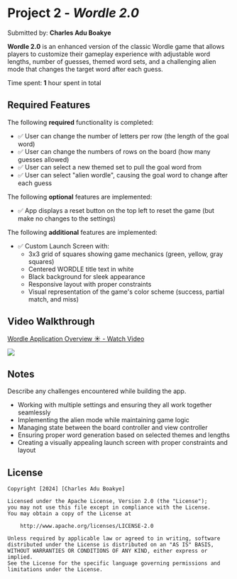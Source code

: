 # Project 2 - *Wordle 2.0*

Submitted by: **Charles Adu Boakye**

**Wordle 2.0** is an enhanced version of the classic Wordle game that allows players to customize their gameplay experience with adjustable word lengths, number of guesses, themed word sets, and a challenging alien mode that changes the target word after each guess. 

Time spent: **1** hour spent in total

## Required Features

The following **required** functionality is completed:

- ✅ User can change the number of letters per row (the length of the goal word)
- ✅ User can change the numbers of rows on the board (how many guesses allowed)
- ✅ User can select a new themed set to pull the goal word from
- ✅ User can select "alien wordle", causing the goal word to change after each guess

The following **optional** features are implemented:

- ✅ App displays a reset button on the top left to reset the game (but make no changes to the settings)

The following **additional** features are implemented:

- ✅ Custom Launch Screen with:
  - 3x3 grid of squares showing game mechanics (green, yellow, gray squares)
  - Centered WORDLE title text in white
  - Black background for sleek appearance
  - Responsive layout with proper constraints
  - Visual representation of the game's color scheme (success, partial match, and miss)

## Video Walkthrough

<a href="https://www.loom.com/share/a7a64d6997bd495e85c2e2fe16d18201">
  <p>Wordle Application Overview ☀️ - Watch Video</p>
</a>
<a href="https://www.loom.com/share/a7a64d6997bd495e85c2e2fe16d18201">
  <img style="max-width:300px;" src="https://cdn.loom.com/sessions/thumbnails/a7a64d6997bd495e85c2e2fe16d18201-a3a0cc56d6725beb-full-play.gif">
</a>

## Notes

Describe any challenges encountered while building the app.

- Working with multiple settings and ensuring they all work together seamlessly
- Implementing the alien mode while maintaining game logic
- Managing state between the board controller and view controller
- Ensuring proper word generation based on selected themes and lengths
- Creating a visually appealing launch screen with proper constraints and layout

## License

    Copyright [2024] [Charles Adu Boakye]

    Licensed under the Apache License, Version 2.0 (the "License");
    you may not use this file except in compliance with the License.
    You may obtain a copy of the License at

        http://www.apache.org/licenses/LICENSE-2.0

    Unless required by applicable law or agreed to in writing, software
    distributed under the License is distributed on an "AS IS" BASIS,
    WITHOUT WARRANTIES OR CONDITIONS OF ANY KIND, either express or implied.
    See the License for the specific language governing permissions and
    limitations under the License.
